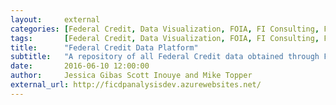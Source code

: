 ```yaml
---
layout:     external
categories: [Federal Credit, Data Visualization, FOIA, FI Consulting, FI Labs, Capitol Area Data Science]
tags:		[Federal Credit, Data Visualization, FOIA, FI Consulting, FI Labs, Capitol Area Data Science]
title:      "Federal Credit Data Platform"
subtitle:   "A repository of all Federal Credit data obtained through FOIA requests."
date:       2016-06-10 12:00:00
author:     Jessica Gibas Scott Inouye and Mike Topper
external_url: http://ficdpanalysisdev.azurewebsites.net/
---
```

